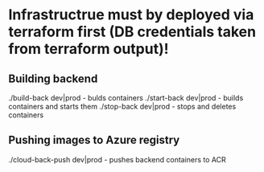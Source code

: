 # Infrastructrue must by deployed via terraform first (DB credentials taken from terraform output)!
## Building backend
./build-back dev|prod - bulds containers
./start-back dev|prod - builds containers and starts them
./stop-back dev|prod - stops and deletes containers
## Pushing images to Azure registry
./cloud-back-push dev|prod - pushes backend containers to ACR